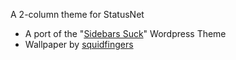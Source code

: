 A 2-column theme for StatusNet

* A port of the "[Sidebars Suck](http://wordpress.org/extend/themes/sidebarssuck)" Wordpress Theme
* Wallpaper by [squidfingers](http://www.squidfingers.com/patterns/)
